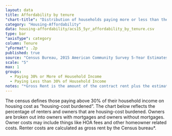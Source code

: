 ```yaml
---
layout: data
title: Affordability by tenure
"chart-title": "Distribution of households paying more or less than the recommended affordable share of income"
category: "Housing-Affordability"
data: housing-affordability/acs15_5yr_affordability_by_tenure.csv
type: bar
"axisType": category
column: Tenure
"yFormat": .2p
published: true
source: "Census Bureau, 2015 American Community Survey 5-Year Estimates. Selected Housing Characteristics."
scale: "5"
max: 1
groups:
  - Paying 30% or More of Household Income
  - Paying Less than 30% of Household Income
notes: "*Gross Rent is the amount of the contract rent plus the estimated average monthly cost of utilities (electricity, gas, and water and sewer) and fuels (oil, coal, kerosene, wood, etc.) if these are paid for by the renter (or paid for the renter by someone else). Gross rent is intended to eliminate differentials which result from varying practices with respect to the inclusion of utilities and fuels as part of the rental payment." 
---
```

The census defines those paying above 30% of their household income on housing cost as “housing-cost burdened”. The chart below reflects the percentage of renters and owners that are housing-cost burdened. Owners are broken out into owners with mortgages and owners without mortgages. Owner costs may include things like HOA fees and other homeowner related costs. Renter costs are calculated as gross rent by the Census bureau*.